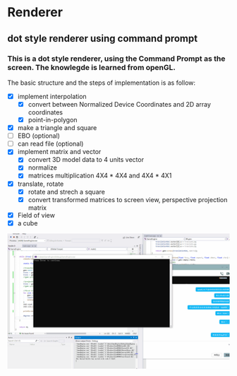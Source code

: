 # Renderer
## dot style renderer using command prompt

### This is a dot style renderer, using the Command Prompt as the screen. The knowlegde is learned from openGL.
The basic structure and the steps of implementation is as follow:

- [x] implement interpolation
  - [x] convert between Normalized Device Coordinates and 2D array coordinates
  - [x] point-in-polygon
- [x] make a triangle and square
- [ ] EBO (optional)
- [ ] can read file (optional)
- [x] implement matrix and vector
  - [x] convert 3D model data to 4 units vector
  - [x] normalize
  - [x] matrices multiplication 4X4 * 4X4 and 4X4 * 4X1
- [x] translate, rotate
  -[x] rotate and strech a square
  -[x] convert transformed matrices to screen view, perspective projection matrix
- [x] Field of view
- [x] a cube

![Dot Cube](final.gif)

